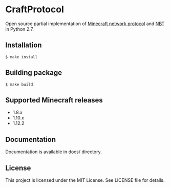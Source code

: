 # CraftProtocol

Open source partial implementation of [Minecraft network protocol](http://wiki.vg/Protocol)
and [NBT](http://wiki.vg/NBT) in Python 2.7.

## Installation

```
$ make install
```

## Building package

```
$ make build
```

## Supported Minecraft releases
* 1.8.x
* 1.10.x
* 1.12.2

## Documentation

Documentation is available in docs/ directory.

## License

This project is licensed under the MIT License. See LICENSE file for details.
